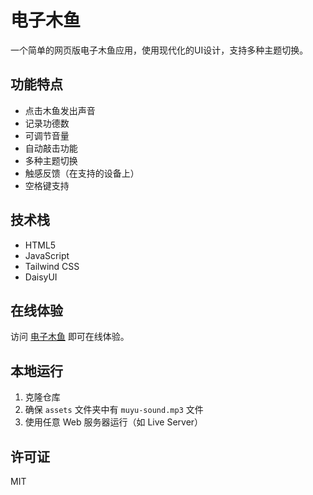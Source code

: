 # 电子木鱼

一个简单的网页版电子木鱼应用，使用现代化的UI设计，支持多种主题切换。

## 功能特点

- 点击木鱼发出声音
- 记录功德数
- 可调节音量
- 自动敲击功能
- 多种主题切换
- 触感反馈（在支持的设备上）
- 空格键支持

## 技术栈

- HTML5
- JavaScript
- Tailwind CSS
- DaisyUI

## 在线体验

访问 [电子木鱼](https://your-netlify-url.netlify.app) 即可在线体验。

## 本地运行

1. 克隆仓库
2. 确保 `assets` 文件夹中有 `muyu-sound.mp3` 文件
3. 使用任意 Web 服务器运行（如 Live Server）

## 许可证

MIT 